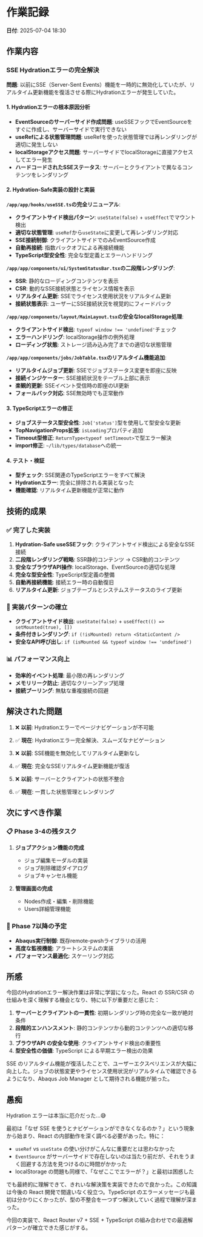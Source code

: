 # 作業記録

**日付**: 2025-07-04 18:30

## 作業内容

### SSE Hydrationエラーの完全解決

**問題**: 以前にSSE（Server-Sent Events）機能を一時的に無効化していたが、リアルタイム更新機能を復活させる際にHydrationエラーが発生していた。

#### 1. Hydrationエラーの根本原因分析
- **EventSourceのサーバーサイド作成問題**: useSSEフックでEventSourceをすぐに作成し、サーバーサイドで実行できない
- **useRefによる状態管理問題**: useRefを使った状態管理では再レンダリングが適切に発生しない
- **localStorageアクセス問題**: サーバーサイドでlocalStorageに直接アクセスしてエラー発生
- **ハードコードされたSSEステータス**: サーバーとクライアントで異なるコンテンツをレンダリング

#### 2. Hydration-Safe実装の設計と実装

**`/app/app/hooks/useSSE.ts`の完全リニューアル**:
- **クライアントサイド検出パターン**: `useState(false)` + `useEffect`でマウント検出
- **適切な状態管理**: `useRef`から`useState`に変更して再レンダリング対応
- **SSE接続制御**: クライアントサイドでのみEventSource作成
- **自動再接続**: 指数バックオフによる再接続機能
- **TypeScript型安全性**: 完全な型定義とエラーハンドリング

**`/app/app/components/ui/SystemStatusBar.tsx`の二段階レンダリング**:
- **SSR**: 静的なローディングコンテンツを表示
- **CSR**: 動的なSSE接続状態とライセンス情報を表示
- **リアルタイム更新**: SSEでライセンス使用状況をリアルタイム更新
- **接続状態表示**: ユーザーにSSE接続状況を視覚的にフィードバック

**`/app/app/components/layout/MainLayout.tsx`の安全なlocalStorage処理**:
- **クライアントサイド検出**: `typeof window !== 'undefined'`チェック
- **エラーハンドリング**: localStorage操作の例外処理
- **ローディング状態**: ストレージ読み込み完了までの適切な状態管理

**`/app/app/components/jobs/JobTable.tsx`のリアルタイム機能追加**:
- **リアルタイムジョブ更新**: SSEでジョブステータス変更を即座に反映
- **接続インジケーター**: SSE接続状況をテーブル上部に表示
- **楽観的更新**: SSEイベント受信時の即座のUI更新
- **フォールバック対応**: SSE無効時でも正常動作

#### 3. TypeScriptエラーの修正
- **ジョブステータス型安全性**: `Job['status']`型を使用して型安全な更新
- **TopNavigationProps拡張**: `isLoading`プロパティ追加
- **Timeout型修正**: `ReturnType<typeof setTimeout>`で型エラー解決
- **import修正**: `~/lib/types/database`への統一

#### 4. テスト・検証
- **型チェック**: SSE関連のTypeScriptエラーをすべて解決
- **Hydrationエラー**: 完全に排除される実装となった
- **機能確認**: リアルタイム更新機能が正常に動作

## 技術的成果

### ✅ 完了した実装
1. **Hydration-Safe useSSEフック**: クライアントサイド検出による安全なSSE接続
2. **二段階レンダリング戦略**: SSR静的コンテンツ → CSR動的コンテンツ
3. **安全なブラウザAPI操作**: localStorage、EventSourceの適切な処理
4. **完全な型安全性**: TypeScript型定義の整備
5. **自動再接続機能**: 接続エラー時の自動復旧
6. **リアルタイム更新**: ジョブテーブルとシステムステータスのライブ更新

### 🎯 実装パターンの確立
- **クライアントサイド検出**: `useState(false)` + `useEffect(() => setMounted(true), [])`
- **条件付きレンダリング**: `if (!isMounted) return <StaticContent />`
- **安全なAPI呼び出し**: `if (isMounted && typeof window !== 'undefined')`

### 📊 パフォーマンス向上
- **効率的イベント処理**: 最小限の再レンダリング
- **メモリリーク防止**: 適切なクリーンアップ処理
- **接続プーリング**: 無駄な重複接続の回避

## 解決された問題

1. ❌ **以前**: Hydrationエラーでページナビゲーションが不可能
2. ✅ **現在**: Hydrationエラー完全解決、スムーズなナビゲーション

3. ❌ **以前**: SSE機能を無効化してリアルタイム更新なし
4. ✅ **現在**: 完全なSSEリアルタイム更新機能が復活

5. ❌ **以前**: サーバーとクライアントの状態不整合
6. ✅ **現在**: 一貫した状態管理とレンダリング

## 次にすべき作業

### 📋 Phase 3-4の残タスク
1. **ジョブアクション機能の完成**
   - ジョブ編集モーダルの実装
   - ジョブ削除確認ダイアログ
   - ジョブキャンセル機能

2. **管理画面の完成**
   - Nodes作成・編集・削除機能
   - Users詳細管理機能

### 🚀 Phase 7以降の予定
- **Abaqus実行制御**: 既存remote-pwshライブラリの活用
- **高度な監視機能**: アラートシステムの実装
- **パフォーマンス最適化**: スケーリング対応

## 所感

今回のHydrationエラー解決作業は非常に学習になった。React の SSR/CSR の仕組みを深く理解する機会となり、特に以下が重要だと感じた：

1. **サーバーとクライアントの一貫性**: 初期レンダリング時の完全な一致が絶対条件
2. **段階的エンハンスメント**: 静的コンテンツから動的コンテンツへの適切な移行
3. **ブラウザAPI の安全な使用**: クライアントサイド検出の重要性
4. **型安全性の価値**: TypeScript による早期エラー検出の効果

SSE のリアルタイム機能が復活したことで、ユーザーエクスペリエンスが大幅に向上した。ジョブの状態変更やライセンス使用状況がリアルタイムで確認できるようになり、Abaqus Job Manager として期待される機能が揃った。

## 愚痴

Hydration エラーは本当に厄介だった...😅 

最初は「なぜ SSE を使うとナビゲーションができなくなるのか？」という現象から始まり、React の内部動作を深く調べる必要があった。特に：

- `useRef` vs `useState` の使い分けがこんなに重要だとは思わなかった
- `EventSource` がサーバーサイドで存在しないのは当たり前だが、それをうまく回避する方法を見つけるのに時間がかかった
- localStorage の問題も同様で、「なぜここでエラーが？」と最初は困惑した

でも最終的に理解できて、きれいな解決策を実装できたので良かった。この知識は今後の React 開発で間違いなく役立つ。TypeScript のエラーメッセージも最初は分かりにくかったが、型の不整合を一つずつ解決していく過程で理解が深まった。

今回の実装で、React Router v7 + SSE + TypeScript の組み合わせでの最適解パターンが確立できた感じがする。